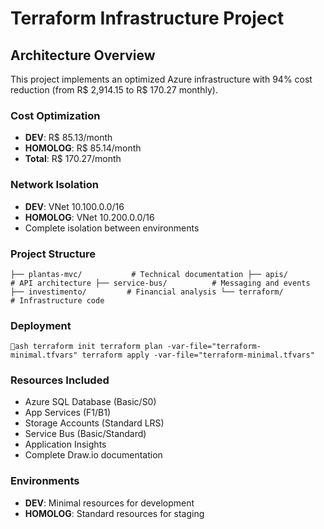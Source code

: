 # Terraform Infrastructure Project

## Architecture Overview

This project implements an optimized Azure infrastructure with 94% cost reduction (from R$ 2,914.15 to R$ 170.27 monthly).

### Cost Optimization
- **DEV**: R$ 85.13/month
- **HOMOLOG**: R$ 85.14/month
- **Total**: R$ 170.27/month

### Network Isolation
- **DEV**: VNet 10.100.0.0/16
- **HOMOLOG**: VNet 10.200.0.0/16
- Complete isolation between environments

### Project Structure
`
├── plantas-mvc/           # Technical documentation
├── apis/                  # API architecture
├── service-bus/          # Messaging and events
├── investimento/         # Financial analysis
└── terraform/            # Infrastructure code
`

### Deployment
`ash
terraform init
terraform plan -var-file="terraform-minimal.tfvars"
terraform apply -var-file="terraform-minimal.tfvars"
`

### Resources Included
- Azure SQL Database (Basic/S0)
- App Services (F1/B1)
- Storage Accounts (Standard LRS)
- Service Bus (Basic/Standard)
- Application Insights
- Complete Draw.io documentation

### Environments
- **DEV**: Minimal resources for development
- **HOMOLOG**: Standard resources for staging
